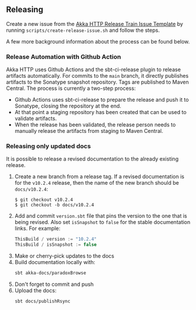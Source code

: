## Releasing

Create a new issue from the [Akka HTTP Release Train Issue Template](scripts/release-train-issue-template.md) by running `scripts/create-release-issue.sh` and follow the steps.

A few more background information about the process can be found below.

### Release Automation with Github Action

Akka HTTP uses Github Actions and the sbt-ci-release plugin to release artifacts automatically. For commits to the `main` branch, it directly publishes artifacts to the Sonatype snapshot repository.
Tags are published to Maven Central. The process is currently a two-step process:
 * Github Actions uses sbt-ci-release to prepare the release and push it to Sonatype, closing the repository at the end.
 * At that point a staging repository has been created that can be used to validate artifacts.
 * When the release has been validated, the release person needs to manually release the artifacts from staging to Maven Central.

### Releasing only updated docs

It is possible to release a revised documentation to the already existing release.

1. Create a new branch from a release tag. If a revised documentation is for the `v10.2.4` release, then the name of the new branch should be `docs/v10.2.4`:
    ```
    $ git checkout v10.2.4
    $ git checkout -b docs/v10.2.4
    ```
1. Add and commit `version.sbt` file that pins the version to the one that is being revised. Also set `isSnapshot` to `false` for the stable documentation links. For example:
    ```scala
    ThisBuild / version := "10.2.4"
    ThisBuild / isSnapshot := false
    ```
1. Make or cherry-pick updates to the docs
1. Build documentation locally with:
    ```sh
    sbt akka-docs/paradoxBrowse
    ```
1. Don't forget to commit and push
1. Upload the docs:
    ```sh
    sbt docs/publishRsync
    ```
